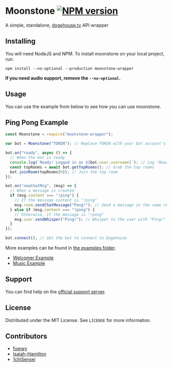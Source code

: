 # Moonstone [![NPM version](https://img.shields.io/npm/v/moonstone-wrapper.svg?style=flat-square&color=informational)](https://npmjs.com/package/moonstone-wrapper)

A simple, standalone, [dogehouse.tv](https://dogehouse.tv/) API wrapper

<!-- GETTING STARTED -->

## Installing

You will need NodeJS and NPM. To install moonstone on your local project, run:

```
npm install --no-optional --production moonstone-wrapper
```

**If you need audio support, remove the `--no-optional`.**

<!-- USAGE EXAMPLES -->

## Usage

You can use the example from below to see how you can use moonstone.

## Ping Pong Example

```js
const Moonstone = require("moonstone-wrapper");

var bot = Moonstone("TOKEN"); // Replace TOKEN with your bot account's token

bot.on("ready", async () => {
  // When the bot is ready
  console.log(`Ready! Logged in as ${bot.user.username}`); // Log "Ready!"
  const topRooms = await bot.getTopRooms(); // Grab the top rooms
  bot.joinRoom(topRooms[0]); // Join the top room
});

bot.on("newChatMsg", (msg) => {
  // When a message is created
  if (msg.content === "!ping") {
    // If the message content is "!ping"
    msg.room.sendChatMessage("Pong!"); // Send a message in the same channel with "Pong!"
  } else if (msg.content === "!pong") {
    // Otherwise, if the message is "!pong"
    msg.user.sendWhisper("Ping!"); // Whisper to the user with "Ping!"
  }
});

bot.connect(); // Get the bot to connect to Dogehouse
```

More examples can be found in [the examples folder](https://github.com/fuwwy/moonstone/tree/main/examples).

- [Welcomer Example](https://github.com/fuwwy/moonstone/blob/main/examples/welcomer.js)
- [Music Example](https://github.com/fuwwy/moonstone/blob/main/examples/music.js)

## Support

You can find help on the [official support server](https://discord.gg/hDj42dMhn9).

<!-- LICENSE -->

## License

Distributed under the MIT License. See `LICENSE` for more information.

<!-- If you are a Contributor then add your name to the list below -->

## Contributors

- [fuwwy](https://github.com/fuwwy)
- [Isaiah-Hamilton](https://github.com/Isaiah-Hamilton)
- [1chiSensei](https://github.com/1chiSensei)
